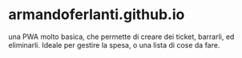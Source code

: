 # armandoferlanti.github.io
una PWA molto basica, che permette di creare dei ticket, barrarli, ed eliminarli. Ideale per gestire la spesa, o una lista di cose da fare.
